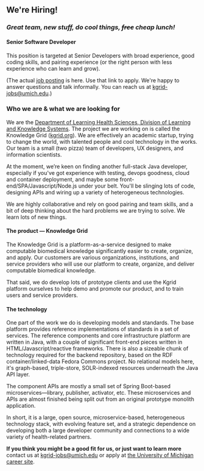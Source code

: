 ## We're Hiring!

### *Great team, new stuff, do cool things, ~~free~~ cheap lunch!*


#### Senior Software Developer


This position is targeted at Senior Developers with broad experience, good coding skills, and pairing experience (or the right person with less experience who can learn and grow). 

(The actual [job posting](http://careers.umich.edu/job_detail/161713/app_programmeranalyst_sr) is here. Use that link to apply. We're happy to answer questions and talk informally. You can reach us at [kgrid-jobs@umich.edu](mailto:kgrid-jobs@umich.edu).)

### Who we are & what we are looking for

We are the [Department of Learning Health Sciences, Division of Learning and Knowledge Systems](https://medicine.umich.edu/dept/lhs/research/learning-knowledge-systems-research). The project we are working on is called the Knowledge Grid ([kgrid.org](https://kgrid.org)). We are effectively an academic startup, trying to change the world, with talented people and cool technology in the works. Our team is a small (two pizza) team of developers, UX designers, and information scientists.

At the moment, we’re keen on finding another full-stack Java developer, especially if you've got experience with testing, devops goodness, cloud and container deployment, and maybe some front-end/SPA/Javascript/Node.js under your belt. You'll be slinging lots of code, designing APIs and wiring up a variety of heterogeneous technologies. 
 
We are highly collaborative and rely on good pairing and team skills, and a bit of deep thinking about the hard problems we are trying to solve. We learn lots of new things.
 
#### The product — Knowledge Grid

The Knowledge Grid is a platform-as-a-service designed to make computable biomedical knowledge significantly easier to create, organize, and apply. Our customers are various organizations, institutions, and service providers who will use our platform to create, organize, and deliver computable biomedical knowledge. 

That said, we do develop lots of prototype clients and use the Kgrid platform ourselves to help demo and promote our product, and to train users and service providers. 
 
#### The technology

One part of the work we do is developing models and standards. The base platform provides reference implementations of standards in a set of services. The reference components and core infrastructure platform are written in Java, with a couple of significant front-end pieces written in HTML/Javascript/reactive frameworks. There is also a sizeable chunk of technology required for the backend repository, based on the RDF container/linked-data Fedora Commons project. No relational models here, it's graph-based, triple-store, SOLR-indexed resources underneath the Java API layer.
 
The component APIs are mostly a small set of Spring Boot-based microservices—library, publisher, activator, etc. These microservices and APIs are almost finished being split out from an original prototype monolith application. 

In short, it is a large, open source, microservice-based, heterogeneous technology stack, with evolving feature set, and a strategic dependence on developing both a large developer community and connections to a wide variety of health-related partners.

**If you think you might be a good fit for us, or just want to learn more** contact us at [kgrid-jobs@umich.edu](mailto:kgrid-jobs@umich.edu) or apply at [the University of Michigan career site](http://careers.umich.edu/job_detail/161713/app_programmeranalyst_sr).

